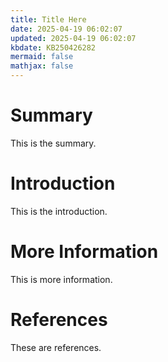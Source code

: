 ```yaml
---
title: Title Here
date: 2025-04-19 06:02:07
updated: 2025-04-19 06:02:07
kbdate: KB250426282
mermaid: false
mathjax: false
---
```


# Summary

This is the summary.

# Introduction

This is the introduction.

# More Information

This is more information.

# References

These are references.

